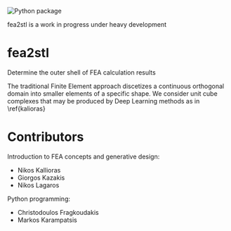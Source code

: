 ![Python package](https://github.com/christodoulos/fea2stl/workflows/Python%20package/badge.svg)

fea2stl is a work in progress under heavy development

# fea2stl

Determine the outer shell of FEA calculation results

The traditional Finite Element approach discetizes a continuous orthogonal domain into smaller elements of a specific shape. We consider unit cube complexes that may be produced by Deep Learning methods as in \\ref{kalioras}

# Contributors

Introduction to FEA concepts and generative design:

-   Nikos Kallioras
-   Giorgos Kazakis
-   Nikos Lagaros

Python programming:

-   Christodoulos Fragkoudakis
-   Markos Karampatsis
